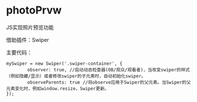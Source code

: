# photoPrvw
JS实现照片预览功能

借助插件：Swiper

主要代码：
```
mySwiper = new Swiper('.swiper-container', {
		observer: true, //启动动态检查器(OB/观众/观看者)，当改变swiper的样式（例如隐藏/显示）或者修改swiper的子元素时，自动初始化swiper。
		observeParents: true //将observe应用于Swiper的父元素。当Swiper的父元素变化时，例如window.resize，Swiper更新。
});
```
